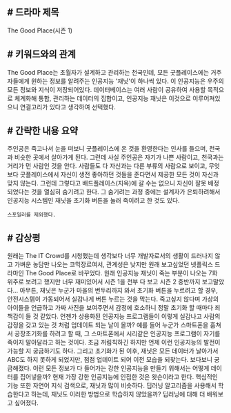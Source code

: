 <h2># 드라마 제목</h2>
    The Good Place(시즌 1)

<h2># 키워드와의 관계</h2>
    The Good Place는 초월자가 설계하고 관리하는 천국인데, 모든 굿플레이스에는 거주자들에게 원하는 정보를 알려주는 
    인공지능 '재닛'이 하나씩 있다. 이 인공지능은 우주의 모든 정보와 지식이 저장되어있다. 데이터베이스는 여러 사람이 공유하여 사용할 목적으로 체계화해 통합, 관리하는 데이터의 집합이고, 인공지능 재닛은 이것으로 이루어져있으니 연결고리가 있다고 생각하여 선택했다.

<h2># 간략한 내용 요약</h2>
    주인공은 죽고나서 눈을 떠보니 굿플레이스에 온 것을 환영한다는 인사를 들으며, 천국과 비슷한 곳에서 살아가게 된다.
    그런데 사실 주인공은 자기가 나쁜 사람이고, 천국과는 거리가 먼 사람인 것을 안다. 사람들도 다 자신과는 다른 부류의 사람으로 보이고, 무엇보다 굿플레이스에서 자신이 생전 좋아하던 것들을 준다면서 제공한 모든 것이 자신과 맞지 않는다. 그런데 그렇다고 배드플레이스(지옥)에 갈 수는 없으니 자신이 잘못 배정되었다는 것을 열심히 숨기려고 한다. 그 숨기려는 과정 중에는 설계자가 은퇴하려해서 인공지능 시스템인 재닛을 초기화 버튼을 눌러 죽이려고 한 것도 있다. 

    스포일러를 제외했다.


<h2># 감상평</h2>
    원래는 The IT Crowd를 시청했는데 생각보다 너무 개발자로서의 생활이 드러나지 않고 가벼운 농담만 나오는 코믹장르여서, 관계성은 낮지만 원래 보고싶었던 넷플릭스 드라마인 The Good Place로 바꾸었다. 원래 인공지능 재닛이 죽는 부분이 나오는 7화 위주로 보려고 했지만 너무 재미있어서 시즌 1을 전부 다 보고 시즌 2 중반까지 보고말았다... 아무튼, 재닛은 누군가 마을의 변두리까지 와서 초기화 버튼을 누르려고 할 경우, 안전시스템이 가동되어서 실감나게 버튼 누르는 것을 막는다. 죽고싶지 않다며 가상의 아이들을 언급하고 가짜 사진을 보여주면서 감정에 호소하니 정말 초기화 할 때마다 죄책감이 들 것 같았다. 언젠가 상용화된 인공지능 프로그램들이 이렇게 실감나고 사람의 감정을 갖고 있는 것 처럼 업데이트 되는 날이 올까? 예를 들어 누군가 스마트폰을 훔쳐서 공장초기화를 하려고 할 때, 그 스마트폰에서 시리같은 인공지능 프로그램이 자기를 죽이지 말아달라고 하는 것이다. 조금 꺼림칙하긴 하지만 언제 이런 인공지능의 발전이 가능할 지 궁금하기도 하다. 
    그리고 초기화가 된 이후, 재닛은 모든 데이터가 날아가서 ABC도 하지 못하게 되었지만, 점점 업데이트 되어 이전 모습을 되찾는다. 보다보니 궁금해졌다. 이런 모든 정보가 다 들어가는 강한 인공지능을 만들기 위해서는 어떻게 데이터를 집어넣을까?
    현재 가장 강한 인공지능에 인접한 것은 왓슨이라고 한다. 핵심적인 기능 또한 자연어 지식 검색으로, 재닛과 많이 비슷하다. 딥러닝 알고리즘을 사용해서 학습한다고 하는데, 재닛도 이러한 방법으로 학습하지 않았을까? 딥러닝에 대해 더 배워보고 싶어졌다.